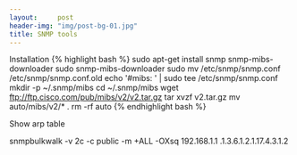 ```yaml
---
layout:     post
header-img: "img/post-bg-01.jpg"
title: SNMP tools
---
```


Installation
{% highlight bash %}
sudo apt-get install snmp snmp-mibs-downloader
sudo snmp-mibs-downloader
sudo mv /etc/snmp/snmp.conf /etc/snmp/snmp.conf.old
echo '#mibs: ' | sudo tee /etc/snmp/snmp.conf
mkdir -p ~/.snmp/mibs
cd ~/.snmp/mibs
wget ftp://ftp.cisco.com/pub/mibs/v2/v2.tar.gz
tar xvzf v2.tar.gz
mv auto/mibs/v2/* .
rm -rf auto
{% endhighlight bash %}


Show arp table

snmpbulkwalk -v 2c -c public -m +ALL -OXsq  192.168.1.1 .1.3.6.1.2.1.17.4.3.1.2
